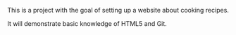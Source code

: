 This is a project with the goal of setting up a website about cooking recipes.

It will demonstrate basic knowledge of HTML5 and Git.